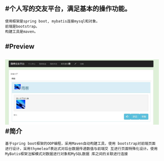 #个人写的交友平台，满足基本的操作功能。<br> 
-------------------------------------
    使用框架是spring boot, mybatis连接mysql和对象。
    前端是bootstrap。
    构建工具是maven。
#Preview<br> 
-------------------------------------
  ![](https://github.com/edonon/mywb/blob/master/Preview/main0706.jpg)
#简介<br> 
-------------------------------------
    基于spring boot框架的OOP编程，采用Maven自动构建工具，使用 bootstrap对前端页面进行设计，采用thymeleaf表达式对后台数据传递数值与前端交 互进行页面特殊化设计。使用 MyBatis框架注解模式对数据进行对象和MySQL数据 库之间的关联进行连接
